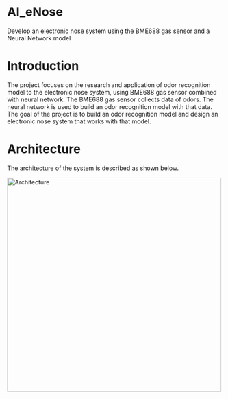 # AI_eNose
Develop an electronic nose system using the BME688 gas sensor and a Neural Network model
# Introduction
The project focuses on the research and application of odor recognition model to the electronic nose system, using BME688 gas sensor combined with neural network. The BME688 gas sensor collects data of odors. The neural network is used to build an odor recognition model with that data. The goal of the project is to build an odor recognition model and design an electronic nose system that works with that model.
# Architecture
The architecture of the system is described as shown below.

<img src="https://github.com/AnhCong0911/AI_eNose/blob/develop/images/DATN-Concat%20of%20Architecture.png" alt="Architecture" width="500" />  

